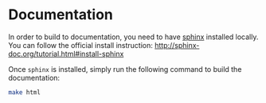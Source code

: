 # Documentation

In order to build to documentation, you need to have [sphinx](http://sphinx-doc.org/) installed locally. You can follow the official install instruction: http://sphinx-doc.org/tutorial.html#install-sphinx

Once ``sphinx`` is installed, simply run the following command to build the documentation:

```bash
make html
```
